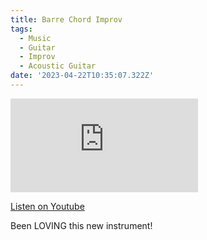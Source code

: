 ```yaml
---
title: Barre Chord Improv
tags:
  - Music
  - Guitar
  - Improv
  - Acoustic Guitar
date: '2023-04-22T10:35:07.322Z'
---
```


<iframe src="https://www.youtube-nocookie.com/embed/a0IE7wBpXkw?modestbranding=1&showinfo=0&rel=0" title="YouTube video player" frameborder="0" allow="accelerometer; autoplay; encrypted-media; gyroscope; picture-in-picture;" allowfullscreen className="youtube_video"></iframe>

[Listen on Youtube](https://youtu.be/a0IE7wBpXkw)

Been LOVING this new instrument!
